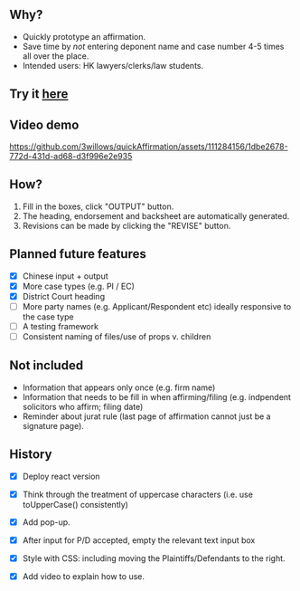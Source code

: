 ## Why?

- Quickly prototype an affirmation.
- Save time by *not* entering deponent name and case number 4-5 times all over the place.
- Intended users: HK lawyers/clerks/law students.

## Try it [here](https://3willows.github.io/quickAffirmation/)

## Video demo

https://github.com/3willows/quickAffirmation/assets/111284156/1dbe2678-772d-431d-ad68-d3f996e2e935

<!-- [This mobile video demo is commented out](https://github.com/3willows/quickAffirmation/assets/111284156/1257b8af-6792-4155-951e-142d35f13611
)-->

## How?


1. Fill in the boxes, click "OUTPUT" button.
2. The heading, endorsement and  backsheet are automatically generated.
3. Revisions can be made by clicking the "REVISE" button.


## Planned future features

- [x] Chinese input + output
- [x] More case types (e.g. PI / EC)
- [x] District Court heading
- [ ] More party names (e.g. Applicant/Respondent etc) ideally responsive to the case type
- [ ] A testing framework
- [ ] Consistent naming of files/use of props v. children

## Not included
- Information that appears only once (e.g. firm name)
- Information that needs to be fill in when affirming/filing (e.g. indpendent solicitors who affirm; filing date)
- Reminder about jurat rule (last page of affirmation cannot just be a signature page).
  
## History

- [x] Deploy react version
- [x] Think through the treatment of uppercase characters (i.e. use toUpperCase() consistently)
- [x] Add pop-up.
- [x] After input for P/D accepted, empty the relevant text input box
- [x] Style with CSS: including moving the Plaintiffs/Defendants to the right.
- [x] Add video to explain how to use.


